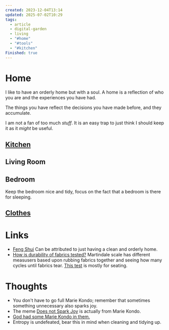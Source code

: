 ```yaml
---
created: 2023-12-04T13:14
updated: 2025-07-02T10:29
tags:
  - article
  - digital-garden
  - living
  - "#home"
  - "#tools"
  - "#kitchen"
Finished: true
---
```

# Home
I like to have an orderly home but with a soul. A home is a reflection of who you are and the experiences you have had. 

The things you have reflect the decisions you have made before, and they accumulate. 


I am not a fan of too much *stuff*. It is an easy trap to just think I should keep it as it *might* be useful. 


## [Kitchen](../Food/Kitchen.md)

## Living Room


## Bedroom
Keep the bedroom nice and tidy, focus on the fact that a bedroom is there for sleeping. 




## [Clothes](../Home/Clothes.md)


# Links
- [Feng Shui](https://en.wikipedia.org/wiki/Feng_shui) Can be attributed to just having a clean and orderly home.
- [How is durability of fabrics tested?](https://manteco.com/how-is-a-fabrics-durability-measured/) Martindale scale has different measusers based upon rubbing fabrics together and seeing how many cycles until fabrics tear. [This test](https://en.wikipedia.org/wiki/Martindale_(unit)) is mostly for seating. 
# Thoughts 
- You don't have to go full Marie Kondo; remember that sometimes something unnecessary also sparks joy. 
- The meme [Does not Spark Joy](https://knowyourmeme.com/memes/does-it-spark-joy) is actually from Marie Kondo. 
- [God had some Marie Kondo in them. ](https://i.kym-cdn.com/photos/images/original/001/462/585/ee6.jpg)
- Entropy is undefeated, bear this in mind when cleaning and tidying up. 



